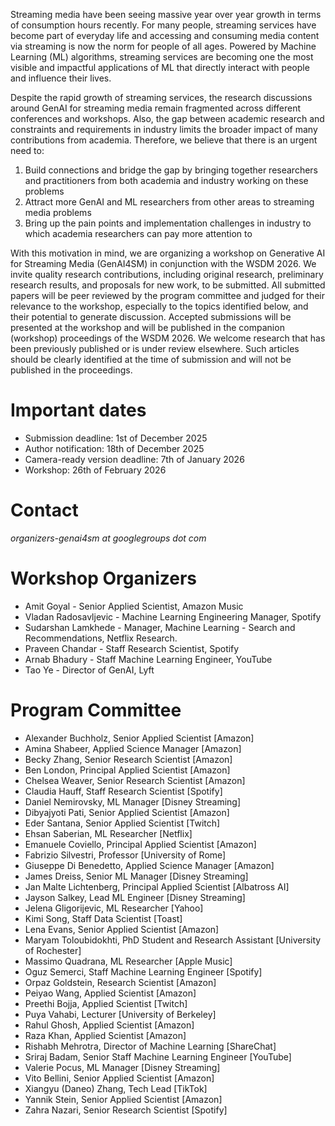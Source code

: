 Streaming media have been seeing massive year over year growth in terms of consumption hours recently. For many people, streaming services have become part of everyday life and accessing and consuming media content via streaming is now the norm for people of all ages. Powered by Machine Learning (ML) algorithms, streaming services are becoming one the most visible and impactful applications of ML that directly interact with people and influence their lives.

Despite the rapid growth of streaming services, the research discussions around GenAI for streaming media remain fragmented across different conferences and workshops. Also, the gap between academic research and constraints and requirements in industry limits the broader impact of many contributions from academia. Therefore, we believe that there is an urgent need to:
1. Build connections and bridge the gap by bringing together researchers and practitioners from both academia and industry working on these problems
2. Attract more GenAI and ML researchers from other areas to streaming media problems
3. Bring up the pain points and implementation challenges in industry to which academia researchers can pay more attention to

With this motivation in mind, we are organizing a workshop on Generative AI for Streaming Media (GenAI4SM) in conjunction with the WSDM 2026. We invite quality research contributions, including original research, preliminary research results, and proposals for new work, to be submitted. All submitted papers will be peer reviewed by the program committee and judged for their relevance to the workshop, especially to the topics identified below, and their potential to generate discussion. Accepted submissions will be presented at the workshop and will be published in the companion (workshop) proceedings of the WSDM 2026. We welcome research that has been previously published or is under review elsewhere. Such articles should be clearly identified at the time of submission and will not be published in the proceedings.


# Important dates

   * Submission deadline: 1st of December 2025	 			
   * Author notification: 18th of December 2025
   * Camera-ready version deadline: 7th of January 2026
   * Workshop: 26th of February 2026 

# Contact


*organizers-genai4sm at googlegroups dot com*

# Workshop Organizers

   * Amit Goyal - Senior Applied Scientist, Amazon Music
   * Vladan Radosavljevic - Machine Learning Engineering Manager, Spotify
   * Sudarshan Lamkhede - Manager, Machine Learning - Search and Recommendations, Netflix Research.
   * Praveen Chandar - Staff Research Scientist,  Spotify
   * Arnab Bhadury - Staff Machine Learning Engineer, YouTube
   * Tao Ye - Director of GenAI, Lyft

# Program Committee 

   * Alexander Buchholz, Senior Applied Scientist [Amazon]
   * Amina Shabeer, Applied Science Manager [Amazon]
   * Becky Zhang, Senior Research Scientist [Amazon]
   * Ben London, Principal Applied Scientist [Amazon]
   * Chelsea Weaver, Senior Research Scientist [Amazon]
   * Claudia Hauff, Staff Research Scientist [Spotify]
   * Daniel Nemirovsky, ML Manager [Disney Streaming]
   * Dibyajyoti Pati, Senior Applied Scientist [Amazon]
   * Eder Santana, Senior Applied Scientist [Twitch]
   * Ehsan Saberian, ML Researcher [Netflix]
   * Emanuele Coviello, Principal Applied Scientist [Amazon]
   * Fabrizio Silvestri, Professor [University of Rome]
   * Giuseppe Di Benedetto, Applied Science Manager [Amazon]
   * James Dreiss, Senior ML Manager [Disney Streaming]
   * Jan Malte Lichtenberg, Principal Applied Scientist [Albatross AI]
   * Jayson Salkey, Lead ML Engineer [Disney Streaming]
   * Jelena Gligorijevic, ML Researcher [Yahoo]
   * Kimi Song, Staff Data Scientist [Toast]
   * Lena Evans, Senior Applied Scientist [Amazon]
   * Maryam Toloubidokhti, PhD Student and Research Assistant [University of Rochester]
   * Massimo Quadrana, ML Researcher [Apple Music]
   * Oguz Semerci, Staff Machine Learning Engineer [Spotify]
   * Orpaz Goldstein, Research Scientist [Amazon]
   * Peiyao Wang, Applied Scientist [Amazon]
   * Preethi Bojja, Applied Scientist [Twitch]
   * Puya Vahabi, Lecturer [University of Berkeley]
   * Rahul Ghosh, Applied Scientist [Amazon]
   * Raza Khan, Applied Scientist [Amazon]
   * Rishabh Mehrotra, Director of Machine Learning [ShareChat]
   * Sriraj Badam, Senior Staff Machine Learning Engineer [YouTube]
   * Valerie Pocus, ML Manager [Disney Streaming]
   * Vito Bellini, Senior Applied Scientist [Amazon]
   * Xiangyu (Daneo) Zhang, Tech Lead [TikTok]
   * Yannik Stein, Senior Applied Scientist [Amazon]
   * Zahra Nazari, Senior Research Scientist [Spotify]
